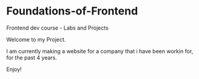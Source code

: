 # Foundations-of-Frontend
Frontend dev course - Labs and Projects

Welcome to my Project.

I am currently making a website for a company that i have been workin for, for the past 4 years.

Enjoy!